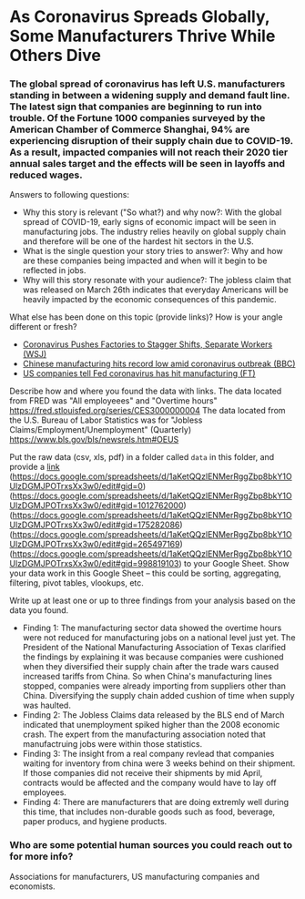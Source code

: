 # As Coronavirus Spreads Globally, Some Manufacturers Thrive While Others Dive

### The global spread of coronavirus has left U.S. manufacturers standing in between a widening supply and demand fault line. The latest sign that companies are beginning to run into trouble. Of the Fortune 1000 companies surveyed by the American Chamber of Commerce Shanghai, 94% are experiencing disruption of their supply chain due to COVID-19. As a result, impacted companies will not reach their 2020 tier annual sales target and the effects will be seen in layoffs and reduced wages. 


Answers to following questions:

- Why this story is relevant ("So what?) and why now?: With the global spread of COVID-19, early signs of economic impact will be seen in manufacturing jobs. The industry relies heavily on global supply chain and therefore will be one of the hardest hit sectors in the U.S. 
- What is the single question your story tries to answer?: Why and how are these companies being impacted and when will it begin to be reflected in jobs. 
- Why will this story resonate with your audience?: The jobless claim that was released on March 26th indicates that everyday Americans will be heavily impacted by the economic consequences of this pandemic. 

What else has been done on this topic (provide links)? How is your angle different or fresh?

- [Coronavirus Pushes Factories to Stagger Shifts, Separate Workers (WSJ)](https://www.wsj.com/articles/u-s-factories-work-around-coronavirus-impact-11584447707)
- [Chinese manufacturing hits record low amid coronavirus outbreak (BBC)](https://www.bbc.com/news/business-51689178)
- [US companies tell Fed coronavirus has hit manufacturing (FT)](https://www.ft.com/content/61b4bc60-5e4b-11ea-b0ab-339c2307bcd4)

Describe how and where you found the data with links. 
The data located from FRED was "All employeees" and "Overtime hours" https://fred.stlouisfed.org/series/CES3000000004
The data located from the U.S. Bureau of Labor Statistics was for "Jobless Claims/Employment/Unemployment" (Quarterly) https://www.bls.gov/bls/newsrels.htm#OEUS

Put the raw data (csv, xls, pdf) in a folder called `data` in this folder, and provide a [link](https://docs.google.com/spreadsheets/d/1aKetQQzlENMerRggZbp8bkY1OUlzDGMJPOTrxsXx3w0/edit#gid=535920964) (https://docs.google.com/spreadsheets/d/1aKetQQzlENMerRggZbp8bkY1OUlzDGMJPOTrxsXx3w0/edit#gid=0)(https://docs.google.com/spreadsheets/d/1aKetQQzlENMerRggZbp8bkY1OUlzDGMJPOTrxsXx3w0/edit#gid=1012762000) (https://docs.google.com/spreadsheets/d/1aKetQQzlENMerRggZbp8bkY1OUlzDGMJPOTrxsXx3w0/edit#gid=175282086) (https://docs.google.com/spreadsheets/d/1aKetQQzlENMerRggZbp8bkY1OUlzDGMJPOTrxsXx3w0/edit#gid=265497169) (https://docs.google.com/spreadsheets/d/1aKetQQzlENMerRggZbp8bkY1OUlzDGMJPOTrxsXx3w0/edit#gid=998819103)  to your Google Sheet. Show your data work in this Google Sheet – this could be sorting, aggregating, filtering, pivot tables, vlookups, etc.

Write up at least one or up to three findings from your analysis based on the data you found.

- Finding 1: The manufacturing sector data showed the overtime hours were not reduced for manufacturing jobs on a national level just yet. The President of the National Manufacturing Association of Texas clarified the findings by explaining it was because companies were cushioned when they diversified their supply chain after the trade wars caused increased tariffs from China. So when China's manufacturing lines stopped, companies were already importing from suppliers other than China. Diversifying the supply chain added cushion of time when supply was haulted. 
- Finding 2: The Jobless Claims data released by the BLS end of March indicated that unemployment spiked higher than the 2008 economic crash. The expert from the manufacturing association noted that manufactruing jobs were within those statistics. 
- Finding 3: The insight from a real company revlead that companies waiting for inventory from china were 3 weeks behind on their shipment. If those companies did not receive their shipments by mid April, contracts would be affected and the company would have to lay off employees. 
- Finding 4: There are manufacturers that are doing extremly well during this time, that includes non-durable goods such as food, beverage, paper producs, and hygiene products. 

### Who are some potential human sources you could reach out to for more info?

Associations for manufacturers, US manufacturing companies and economists. 




